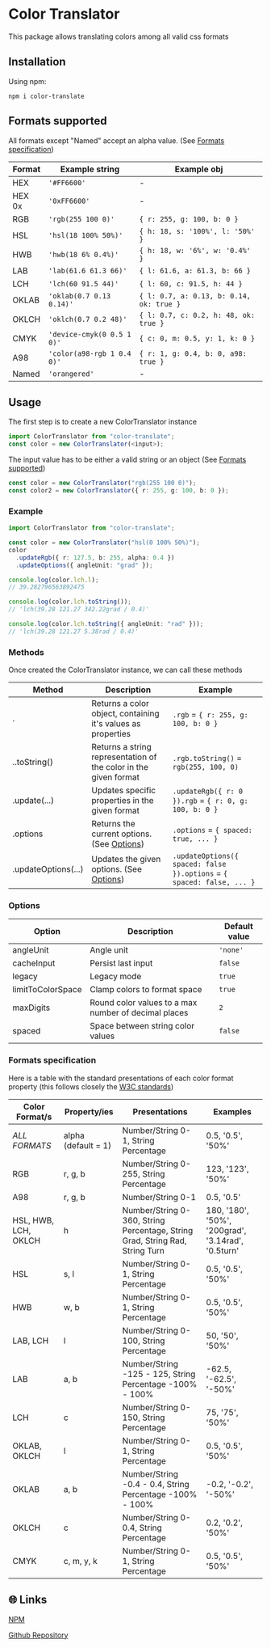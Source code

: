 # Color Translator

This package allows translating colors among all valid css formats

## Installation

Using npm:

```shell
npm i color-translate
```

## Formats supported

All formats except "Named" accept an alpha value. (See [Formats specification](#formats-specification))

| Format | Example string             | Example obj                              |
| ------ | -------------------------- | ---------------------------------------- |
| HEX    | `'#FF6600'`                | -                                        |
| HEX 0x | `'0xFF6600'`               | -                                        |
| RGB    | `'rgb(255 100 0)'`         | `{ r: 255, g: 100, b: 0 }`               |
| HSL    | `'hsl(18 100% 50%)'`       | `{ h: 18, s: '100%', l: '50%' }`         |
| HWB    | `'hwb(18 6% 0.4%)'`        | `{ h: 18, w: '6%', w: '0.4%' }`          |
| LAB    | `'lab(61.6 61.3 66)'`      | `{ l: 61.6, a: 61.3, b: 66 }`            |
| LCH    | `'lch(60 91.5 44)'`        | `{ l: 60, c: 91.5, h: 44 }`              |
| OKLAB  | `'oklab(0.7 0.13 0.14)'`   | `{ l: 0.7, a: 0.13, b: 0.14, ok: true }` |
| OKLCH  | `'oklch(0.7 0.2 48)'`      | `{ l: 0.7, c: 0.2, h: 48, ok: true }`    |
| CMYK   | `'device-cmyk(0 0.5 1 0)'` | `{ c: 0, m: 0.5, y: 1, k: 0 }`           |
| A98    | `'color(a98-rgb 1 0.4 0)'` | `{ r: 1, g: 0.4, b: 0, a98: true }`      |
| Named  | `'orangered'`              | -                                        |

## Usage

The first step is to create a new ColorTranslator instance

```ts
import ColorTranslator from "color-translate";
const color = new ColorTranslator(<input>);
```

The input value has to be either a valid string or an object (See [Formats supported](#formats-supported))

```ts
const color = new ColorTranslator("rgb(255 100 0)");
const color2 = new ColorTranslator({ r: 255, g: 100, b: 0 });
```

### Example

```ts
import ColorTranslator from "color-translate";

const color = new ColorTranslator("hsl(0 100% 50%)");
color
  .updateRgb({ r: 127.5, b: 255, alpha: 0.4 })
  .updateOptions({ angleUnit: "grad" });

console.log(color.lch.l);
// 39.282796563892475

console.log(color.lch.toString());
// 'lch(39.28 121.27 342.22grad / 0.4)'

console.log(color.lch.toString({ angleUnit: "rad" }));
// 'lch(39.28 121.27 5.38rad / 0.4)'
```

### Methods

Once created the ColorTranslator instance, we can call these methods

| Method               | Description                                                      | Example                                                                |
| -------------------- | ---------------------------------------------------------------- | ---------------------------------------------------------------------- |
| .<format>            | Returns a color object, containing it's values as properties     | `.rgb` = `{ r: 255, g: 100, b: 0 }`                                    |
| .<format>.toString() | Returns a string representation of the color in the given format | `.rgb.toString()` = `rgb(255, 100, 0)`                                 |
| .update<format>(...) | Updates specific properties in the given format                  | `.updateRgb({ r: 0 }).rgb` = `{ r: 0, g: 100, b: 0 }`                  |
| .options             | Returns the current options. (See [Options](#options))           | `.options` = `{ spaced: true, ... }`                                   |
| .updateOptions(...)  | Updates the given options. (See [Options](#options))             | `.updateOptions({ spaced: false }).options` = `{ spaced: false, ... }` |

### Options

| Option            | Description                                          | Default value |
| ----------------- | ---------------------------------------------------- | ------------- |
| angleUnit         | Angle unit                                           | `'none'`      |
| cacheInput        | Persist last input                                   | `false`       |
| legacy            | Legacy mode                                          | `true`        |
| limitToColorSpace | Clamp colors to format space                         | `true`        |
| maxDigits         | Round color values to a max number of decimal places | `2`           |
| spaced            | Space between string color values                    | `false`       |

### Formats specification

Here is a table with the standard presentations of each color format property (this follows closely the [W3C standards](https://www.w3.org/TR/css-color-4/))

| Color Format/s       | Property/ies        | Presentations                                                                | Examples                                           |
| -------------------- | ------------------- | ---------------------------------------------------------------------------- | -------------------------------------------------- |
| _ALL FORMATS_        | alpha (default = 1) | Number/String 0-1, String Percentage                                         | 0.5, '0.5', '50%'                                  |
| RGB                  | r, g, b             | Number/String 0-255, String Percentage                                       | 123, '123', '50%'                                  |
| A98                  | r, g, b             | Number/String 0-1                                                            | 0.5, '0.5'                                         |
| HSL, HWB, LCH, OKLCH | h                   | Number/String 0-360, String Percentage, String Grad, String Rad, String Turn | 180, '180', '50%', '200grad', '3.14rad', '0.5turn' |
| HSL                  | s, l                | Number/String 0-1, String Percentage                                         | 0.5, '0.5', '50%'                                  |
| HWB                  | w, b                | Number/String 0-1, String Percentage                                         | 0.5, '0.5', '50%'                                  |
| LAB, LCH             | l                   | Number/String 0-100, String Percentage                                       | 50, '50', '50%'                                    |
| LAB                  | a, b                | Number/String -125 - 125, String Percentage -100% - 100%                     | -62.5, '-62.5', '-50%'                             |
| LCH                  | c                   | Number/String 0-150, String Percentage                                       | 75, '75', '50%'                                    |
| OKLAB, OKLCH         | l                   | Number/String 0-1, String Percentage                                         | 0.5, '0.5', '50%'                                  |
| OKLAB                | a, b                | Number/String -0.4 - 0.4, String Percentage -100% - 100%                     | -0.2, '-0.2', '-50%'                               |
| OKLCH                | c                   | Number/String 0-0.4, String Percentage                                       | 0.2, '0.2', '50%'                                  |
| CMYK                 | c, m, y, k          | Number/String 0-1, String Percentage                                         | 0.5, '0.5', '50%'                                  |

## 🌐 Links

[NPM](https://www.npmjs.com/package/color-translate)

[Github Repository](https://github.com/jeronimoek/color-translate)

